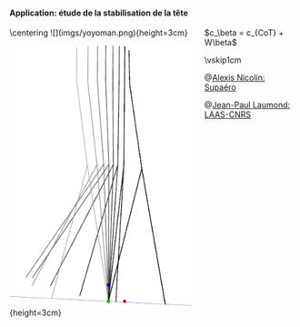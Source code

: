 #### Application: étude de la stabilisation de la tête

<div class="columns">
<div class="column" width="60%">
\centering
![](imgs/yoyoman.png){height=3cm}

![](imgs/tete.png){height=3cm}
</div>
<div class="column" width="60%">
$c_\beta = c_{CoT} + W\beta$

\vskip1cm

@[Alexis Nicolin: Supaéro](imgs/people/an.jpg)

@[Jean-Paul Laumond: LAAS-CNRS](imgs/people/jpl.jpg)
</div>
</div>
